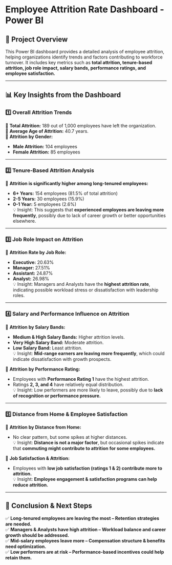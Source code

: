 
# **Employee Attrition Rate Dashboard - Power BI**  

## **📌 Project Overview**  
This Power BI dashboard provides a detailed analysis of employee attrition, helping organizations identify trends and factors contributing to workforce turnover. It includes key metrics such as **total attrition, tenure-based attrition, job role impact, salary bands, performance ratings, and employee satisfaction.**  

---

## **📊 Key Insights from the Dashboard**  

### **1️⃣ Overall Attrition Trends**  
🔹 **Total Attrition:** 189 out of 1,000 employees have left the organization.  
🔹 **Average Age of Attrition:** 40.7 years.  
🔹 **Attrition by Gender:**  
   - **Male Attrition:** 104 employees  
   - **Female Attrition:** 85 employees  

---

### **2️⃣ Tenure-Based Attrition Analysis**  
📌 **Attrition is significantly higher among long-tenured employees:**  
   - **6+ Years:** 154 employees (81.5% of total attrition)  
   - **2-5 Years:** 30 employees (15.9%)  
   - **0-1 Year:** 5 employees (2.6%)  
💡 Insight: This suggests that **experienced employees are leaving more frequently**, possibly due to lack of career growth or better opportunities elsewhere.  

---

### **3️⃣ Job Role Impact on Attrition**  
📌 **Attrition Rate by Job Role:**  
   - **Executive:** 20.63%  
   - **Manager:** 27.51%  
   - **Assistant:** 24.87%  
   - **Analyst:** 26.98%  
💡 Insight: Managers and Analysts have the **highest attrition rate**, indicating possible workload stress or dissatisfaction with leadership roles.  

---

### **4️⃣ Salary and Performance Influence on Attrition**  
📌 **Attrition by Salary Bands:**  
   - **Medium & High Salary Bands:** Higher attrition levels.  
   - **Very High Salary Band:** Moderate attrition.  
   - **Low Salary Band:** Least attrition.  
💡 Insight: **Mid-range earners are leaving more frequently**, which could indicate dissatisfaction with growth prospects.  

📌 **Attrition by Performance Rating:**  
   - Employees with **Performance Rating 1** have the highest attrition.  
   - Ratings **2, 3, and 4** have relatively equal distribution.  
💡 Insight: Low performers are more likely to leave, possibly due to **lack of recognition or performance pressure.**  

---

### **5️⃣ Distance from Home & Employee Satisfaction**  
📌 **Attrition by Distance from Home:**  
   - No clear pattern, but some spikes at higher distances.  
💡 Insight: **Distance is not a major factor**, but occasional spikes indicate that **commuting might contribute to attrition for some employees.**  

📌 **Job Satisfaction & Attrition:**  
   - Employees with **low job satisfaction (ratings 1 & 2) contribute more to attrition.**  
💡 Insight: **Employee engagement & satisfaction programs can help reduce attrition.**  

---

## **🚀 Conclusion & Next Steps**  
✅ **Long-tenured employees are leaving the most – Retention strategies are needed.**  
✅ **Managers & Analysts have high attrition – Workload balance and career growth should be addressed.**  
✅ **Mid-salary employees leave more – Compensation structure & benefits need optimization.**  
✅ **Low performers are at risk – Performance-based incentives could help retain them.**  






